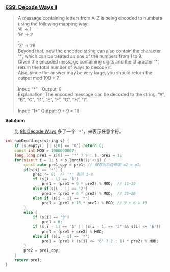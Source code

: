 ### [639. Decode Ways II](https://leetcode.com/problems/decode-ways-ii/description/)

> A message containing letters from A-Z is being encoded to numbers using the following mapping way:\
> ‘A’ -> 1\
> ‘B’ -> 2\
> …\
> ‘Z’ -> 26\
> Beyond that, now the encoded string can also contain the character ‘\*’, which can be treated as one of the numbers from 1 to 9.\
> Given the encoded message containing digits and the character ‘\*’, return the total number of ways to decode it.\
> Also, since the answer may be very large, you should return the output mod 109 + 7.\
> \
> Input: “\*”&emsp;Output: 9\
> Explanation: The encoded message can be decoded to the string: “A”, “B”, “C”, “D”, “E”, “F”, “G”, “H”, “I”.\
> \
> Input: “1\*” Output: 9 + 9 = 18

**Solution:**

&emsp;&emsp;比 [91. Decode Ways](https://github.com/GaoYuanBob/LeetCode/blob/master/LeetCode%20Problems/Medium/91.%20Decode%20Ways.md) 多了一个 `'*'`，来表示任意字符。
```cpp
int numDecodings(string s) {
    if (s.empty() || s[0] == '0') return 0;
    const int MOD = 1000000007;
    long long pre1 = s[0] == '*' ? 9 : 1, pre2 = 1;
    for(size_t i = 1; i < s.length(); ++i) {
        const auto pre1_cpy = pre1;	// 保存为后边修改 m2 = m1;
        if(s[i] == '*') {
            pre1 *= 9;	// '*' 表示 1-9
            if (s[i - 1] == '1')
                pre1 = (pre1 + 9 * pre2) % MOD;	 // 11~19
            else if(s[i - 1] == '2')
                pre1 = (pre1 + 6 * pre2) % MOD;	 // 21~26
            else if (s[i - 1] == '*')
                pre1 = (pre1 + 15 * pre2) % MOD; // 9 + 6 = 15
        }
        else {
            if (s[i] == '0')
                pre1 = 0;
            if (s[i - 1] == '1' || (s[i - 1] == '2' && s[i] <= '6'))
                pre1 = (pre1 + pre2) % MOD;
            else if (s[i - 1] == '*')
                pre1 = (pre1 + (s[i] <= '6' ? 2 : 1) * pre2) % MOD;
        }
        pre2 = pre1_cpy;
    }
    return pre1;
}
```
